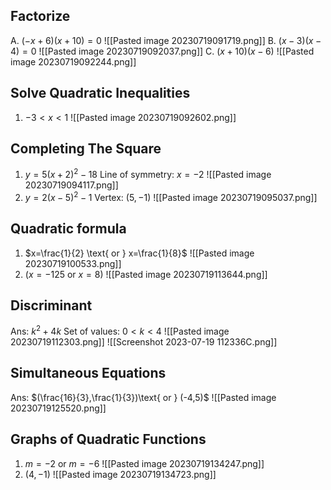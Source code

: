 ## Factorize
A. $(-x+6)(x+10)=0$
![[Pasted image 20230719091719.png]]
B. $(x-3)(x-4)=0$
![[Pasted image 20230719092037.png]]
C. $(x+10)(x-6)$
![[Pasted image 20230719092244.png]]
## Solve Quadratic Inequalities
1. $-3<x<1$
![[Pasted image 20230719092602.png]]
## Completing The Square
1. $y=5(x+2)^2-18$
	Line of symmetry: $x=-2$
![[Pasted image 20230719094117.png]]
2. $y=2(x-5)^2-1$
   Vertex: $(5, -1)$
![[Pasted image 20230719095037.png]]
## Quadratic formula
1. $x=\frac{1}{2} \text{ or } x=\frac{1}{8}$
![[Pasted image 20230719100533.png]]
2. ($x = -125 \text{ or } x=8$)
![[Pasted image 20230719113644.png]]
## Discriminant
Ans: $k^2+4k$
Set of values: $0 < k < 4$
![[Pasted image 20230719112303.png]]
![[Screenshot 2023-07-19 112336C.png]]
## Simultaneous Equations
Ans: $(\frac{16}{3},\frac{1}{3})\text{ or } (-4,5)$
![[Pasted image 20230719125520.png]]
## Graphs of Quadratic Functions
1. $m=-2 \text{ or } m=-6$
![[Pasted image 20230719134247.png]]
2. $(4,-1)$
![[Pasted image 20230719134723.png]]